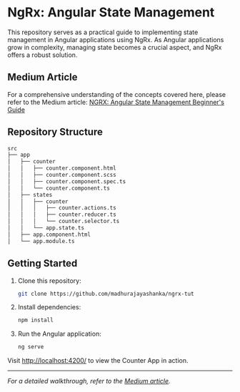 # NgRx: Angular State Management

This repository serves as a practical guide to implementing state management in Angular applications using NgRx. As Angular applications grow in complexity, managing state becomes a crucial aspect, and NgRx offers a robust solution.

## Medium Article
For a comprehensive understanding of the concepts covered here, please refer to the Medium article: [NGRX: Angular State Management Beginner's Guide](<https://medium.com/@madhurajayashanka/ngrx-angular-state-management-beginners-guide-f8c022a8d665>)

## Repository Structure
```bash
src
├── app
│   ├── counter
│   │   ├── counter.component.html
│   │   ├── counter.component.scss
│   │   ├── counter.component.spec.ts
│   │   └── counter.component.ts
│   ├── states
│   │   ├── counter
│   │   │   ├── counter.actions.ts
│   │   │   ├── counter.reducer.ts
│   │   │   └── counter.selector.ts
│   │   └── app.state.ts
│   ├── app.component.html
│   └── app.module.ts
```

## Getting Started
1. Clone this repository:
   ```bash
   git clone https://github.com/madhurajayashanka/ngrx-tut
   ```

2. Install dependencies:
   ```bash
   npm install
   ```

3. Run the Angular application:
   ```bash
   ng serve
   ```

Visit [http://localhost:4200/](http://localhost:4200/) to view the Counter App in action.

---
*For a detailed walkthrough, refer to the [Medium article](<https://medium.com/@madhurajayashanka/ngrx-angular-state-management-beginners-guide-f8c022a8d665>).*
